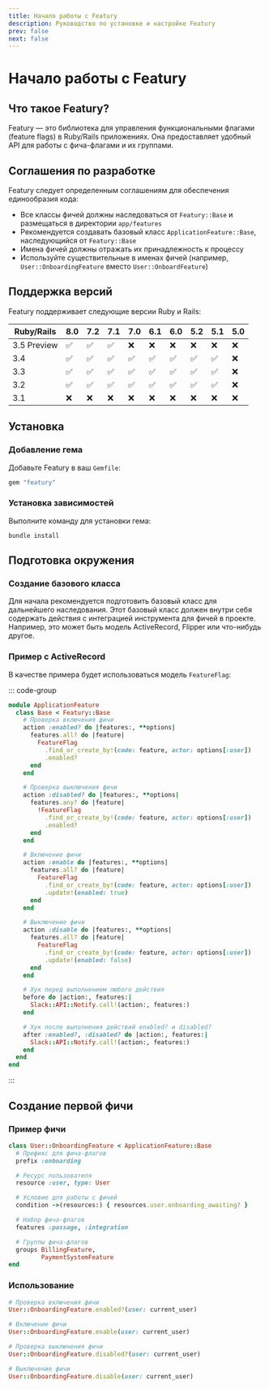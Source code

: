 ```yaml
---
title: Начало работы с Featury
description: Руководство по установке и настройке Featury
prev: false
next: false
---
```


# Начало работы с Featury

## Что такое Featury?

Featury — это библиотека для управления функциональными флагами (feature flags) в Ruby/Rails приложениях. Она предоставляет удобный API для работы с фича-флагами и их группами.

## Соглашения по разработке

Featury следует определенным соглашениям для обеспечения единообразия кода:

- Все классы фичей должны наследоваться от `Featury::Base` и размещаться в директории `app/features`
- Рекомендуется создавать базовый класс `ApplicationFeature::Base`, наследующийся от `Featury::Base`
- Имена фичей должны отражать их принадлежность к процессу
- Используйте существительные в именах фичей (например, `User::OnboardingFeature` вместо `User::OnboardFeature`)

## Поддержка версий

Featury поддерживает следующие версии Ruby и Rails:

| Ruby/Rails  | 8.0 | 7.2 | 7.1 | 7.0 | 6.1 | 6.0 | 5.2 | 5.1 | 5.0 |
|-------------|---|---|---|---|---|---|---|---|---|
| 3.5 Preview | ✅ | ✅ | ✅ | ❌ | ❌ | ❌ | ❌ | ❌ | ❌ |
| 3.4         | ✅ | ✅ | ✅ | ✅ | ✅ | ✅ | ✅ | ✅ | ❌ |
| 3.3         | ✅ | ✅ | ✅ | ✅ | ✅ | ✅ | ✅ | ✅ | ❌ |
| 3.2         | ✅ | ✅ | ✅ | ✅ | ✅ | ✅ | ✅ | ✅ | ❌ |
| 3.1         | ❌ | ❌ | ❌ | ❌ | ❌ | ❌ | ❌ | ❌ | ❌ |

## Установка

### Добавление гема

Добавьте Featury в ваш `Gemfile`:

```ruby
gem "featury"
```

### Установка зависимостей

Выполните команду для установки гема:

```shell
bundle install
```

## Подготовка окружения

### Создание базового класса

Для начала рекомендуется подготовить базовый класс для дальнейшего наследования.
Этот базовый класс должен внутри себя содержать действия с интеграцией инструмента для фичей в проекте.
Например, это может быть модель ActiveRecord, Flipper или что-нибудь другое.

### Пример с ActiveRecord

В качестве примера будет использоваться модель `FeatureFlag`:

::: code-group

```ruby [app/features/application_feature/base.rb]
module ApplicationFeature
  class Base < Featury::Base
    # Проверка включения фичи
    action :enabled? do |features:, **options|
      features.all? do |feature|
        FeatureFlag
          .find_or_create_by!(code: feature, actor: options[:user])
          .enabled?
      end
    end

    # Проверка выключения фичи
    action :disabled? do |features:, **options|
      features.any? do |feature|
        !FeatureFlag
          .find_or_create_by!(code: feature, actor: options[:user])
          .enabled?
      end
    end

    # Включение фичи
    action :enable do |features:, **options|
      features.all? do |feature|
        FeatureFlag
          .find_or_create_by!(code: feature, actor: options[:user])
          .update!(enabled: true)
      end
    end

    # Выключение фичи
    action :disable do |features:, **options|
      features.all? do |feature|
        FeatureFlag
          .find_or_create_by!(code: feature, actor: options[:user])
          .update!(enabled: false)
      end
    end

    # Хук перед выполнением любого действия
    before do |action:, features:|
      Slack::API::Notify.call!(action:, features:)
    end

    # Хук после выполнения действий enabled? и disabled?
    after :enabled?, :disabled? do |action:, features:|
      Slack::API::Notify.call!(action:, features:)
    end
  end
end
```

:::

## Создание первой фичи

### Пример фичи

```ruby
class User::OnboardingFeature < ApplicationFeature::Base
  # Префикс для фича-флагов
  prefix :onboarding

  # Ресурс пользователя
  resource :user, type: User

  # Условие для работы с фичей
  condition ->(resources:) { resources.user.onboarding_awaiting? }

  # Набор фича-флагов
  features :passage, :integration

  # Группы фича-флагов
  groups BillingFeature,
         PaymentSystemFeature
end
```

### Использование

```ruby
# Проверка включения фичи
User::OnboardingFeature.enabled?(user: current_user)

# Включение фичи
User::OnboardingFeature.enable(user: current_user)

# Проверка выключения фичи
User::OnboardingFeature.disabled?(user: current_user)

# Выключение фичи
User::OnboardingFeature.disable(user: current_user)
```
